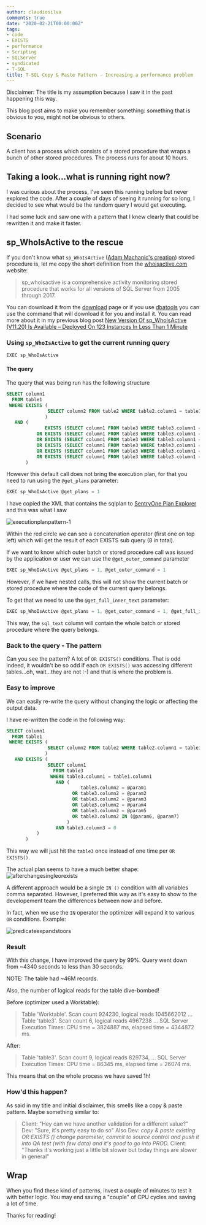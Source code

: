 ```yaml
---
author: claudiosilva
comments: true
date: "2020-02-21T00:00:00Z"
tags:
- code
- EXISTS
- performance
- Scripting
- SQLServer
- syndicated
- T-SQL
title: T-SQL Copy & Paste Pattern - Increasing a performance problem
---
```

Disclaimer: The title is my assumption because I saw it in the past happening this way.

This blog post aims to make you remember something: something that is obvious to you, might not be obvious to others.

## Scenario

A client has a process which consists of a stored procedure that wraps a bunch of other stored procedures.
The process runs for about 10 hours.

## Taking a look...what is running right now?

I was curious about the process, I've seen this running before but never explored the code. After a couple of days of seeing it running for so long, I decided to see what would be the random query I would get executing.

I had some luck and saw one with a pattern that I knew clearly that could be rewritten it and make it faster.

## sp_WhoIsActive to the rescue

If you don't know what `sp_WhoIsActive` ([Adam Machanic's creation](http://dataeducation.com/about/)) stored procedure is, let me copy the short definition from the [whoisactive.com](http://whoisactive.com/) website:

> sp_whoisactive is a comprehensive activity monitoring stored procedure that works for all versions of SQL Server from 2005 through 2017.

You can download it from the [download](http://whoisactive.com/downloads) page or if you use [dbatools](https://dbatools.io) you can use the command that will download it for you and install it. You can read more about it in my previous blog post [New Version Of sp_WhoIsActive (V11.20) Is Available – Deployed On 123 Instances In Less Than 1 Minute](https://claudioessilva.eu/2017/12/05/new-version-of-sp_whoisactive-v11-20-is-available-deployed-on-123-instances-in-less-than-1-minute/)

### Using `sp_WhoIsActive` to get the current running query

``` powershell
EXEC sp_WhoIsActive
```

#### The query

The query that was being run has the following structure

``` sql
SELECT column1
  FROM table1
 WHERE EXISTS (
               SELECT column2 FROM table2 WHERE table2.column1 = table1.column2
              )
   AND (
              EXISTS (SELECT column1 FROM table3 WHERE table3.column1 = table1.column1 AND table3.column2 = @param1 and table3.column3 = 0)
           OR EXISTS (SELECT column1 FROM table3 WHERE table3.column1 = table1.column1 AND table3.column2 = @param2 and table3.column3 = 0)
           OR EXISTS (SELECT column1 FROM table3 WHERE table3.column1 = table1.column1 AND table3.column2 = @param3 and table3.column3 = 0)
           OR EXISTS (SELECT column1 FROM table3 WHERE table3.column1 = table1.column1 AND table3.column2 = @param4 and table3.column3 = 0)
           OR EXISTS (SELECT column1 FROM table3 WHERE table3.column1 = table1.column1 AND table3.column2 = @param5 and table3.column3 = 0)
           OR EXISTS (SELECT column1 FROM table3 WHERE table3.column1 = table1.column1 AND table3.column2 IN (@param6, @param7) and table3.column3 = 0)
       )
```

However this default call does not bring the execution plan, for that you need to run using the `@get_plans` parameter:

``` powershell
EXEC sp_WhoIsActive @get_plans = 1
```

I have copied the XML that contains the sqlplan to [SentryOne Plan Explorer](http://sentryone.com/plan-explorer) and this was what I saw

![executionplanpattern-1](/img/2020/02/executionplanpattern-1.jpg)

Within the red circle we can see a concatenation operator (first one on top left) which will get the result of each EXISTS sub query (8 in total).

If we want to know which outer batch or stored procedure call was issued by the application or user we can use the `@get_outer_command` parameter

``` powershell
EXEC sp_WhoIsActive @get_plans = 1, @get_outer_command = 1
```

However, if we have nested calls, this will not show the current batch or stored procedure where the code of the current query belongs.

To get that we need to use the `@get_full_inner_text` parameter:

``` powershell
EXEC sp_WhoIsActive @get_plans = 1, @get_outer_command = 1, @get_full_inner_text = 1
```

This way, the `sql_text` column will contain the whole batch or stored procedure where the query belongs.

### Back to the query - The pattern

Can you see the pattern? A lot of `OR EXISTS()` conditions. That is odd indeed, it wouldn't be so odd if each `OR EXISTS()` was accessing different tables...oh, wait...they are not :-) and that is where the problem is.

### Easy to improve

We can easily re-write the query without changing the logic or affecting the output data.

I have re-written the code in the following way:

``` sql
SELECT column1
  FROM table1
 WHERE EXISTS (
               SELECT column2 FROM table2 WHERE table2.column1 = table1.column2
              )
   AND EXISTS (
               SELECT column1
                 FROM table3
                WHERE table3.column1 = table1.column1
                  AND (
                           table3.column2 = @param1
                        OR table3.column2 = @param2
                        OR table3.column2 = @param3
                        OR table3.column2 = @param4
                        OR table3.column2 = @param5
                        OR table3.column2 IN (@param6, @param7)
                      )
                  AND table3.column3 = 0
           )
       )
```

This way we will just hit the `table3` once instead of one time per `OR EXISTS()`.

The actual plan seems to have a much better shape:
![afterchangesingleorexists](/img/2020/02/afterchangesingleorexists.png)

A different approach would be a single `IN ()` condition with all variables comma separated. However, I preferred this way as it's easy to show to the developement team the differences between now and before.

In fact, when we use the `IN` operator the optimizer will expand it to various `OR` conditions. Example:

![predicateexpandstoors](/img/2020/02/predicateexpandstoors.png)

### Result

With this change, I have improved the query by 99%.
Query went down from ~4340 seconds to less than 30 seconds.

NOTE: The table had ~46M records.

Also, the number of logical reads for the table dive-bombed!

Before (optimizer used a Worktable):

> Table 'Worktable'. Scan count 924230, logical reads 1045662012
...
Table 'table3'. Scan count 6, logical reads 4967238
...
SQL Server Execution Times:
   CPU time = 3824887 ms,  elapsed time = 4344872 ms.

After:

> Table 'table3'. Scan count 9, logical reads 829734,
...
SQL Server Execution Times:
   CPU time = 86345 ms,  elapsed time = 26074 ms.

This means that on the whole process we have saved 1h!

### How'd this happen?

As said in my title and initial disclaimer, this smells like a copy &amp; paste pattern. Maybe something similar to:

> Client: "Hey can we have another validation for a different value?"
Dev: "Sure, it's pretty easy to do so"
Also Dev: *copy &amp; paste existing OR EXISTS () change parameter, commit to source control and push it into QA test (with few data) and it's good to go into PROD.*
Client: "Thanks it's working just a little bit slower but today things are slower in general"

## Wrap

When you find these kind of patterns, invest a couple of minutes to test it with better logic.
You may end saving a "couple" of CPU cycles and saving a lot of time.

Thanks for reading!
